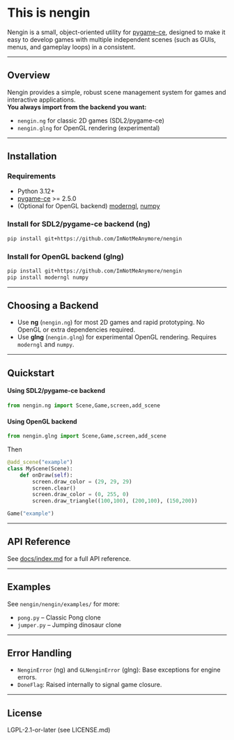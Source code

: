 # This is nengin

Nengin is a small, object-oriented utility for [pygame-ce](https://github.com/pygame-community/pygame-ce), designed to make it easy to develop games with multiple independent scenes (such as GUIs, menus, and gameplay loops) in a consistent.

---

## Overview

Nengin provides a simple, robust scene management system for games and interactive applications.  
**You always import from the backend you want:**
- `nengin.ng` for classic 2D games (SDL2/pygame-ce)
- `nengin.glng` for OpenGL rendering (experimental)

---

## Installation

### Requirements

- Python 3.12+
- [pygame-ce](https://github.com/pygame-community/pygame-ce) >= 2.5.0
- (Optional for OpenGL backend) [moderngl](https://github.com/moderngl/moderngl), [numpy](https://numpy.org/)

### Install for SDL2/pygame-ce backend (ng)

```bash
pip install git+https://github.com/ImNotMeAnymore/nengin
```

### Install for OpenGL backend (glng)

```bash
pip install git+https://github.com/ImNotMeAnymore/nengin
pip install moderngl numpy
```

---

## Choosing a Backend

- Use **ng** (`nengin.ng`) for most 2D games and rapid prototyping. No OpenGL or extra dependencies required.
- Use **glng** (`nengin.glng`) for experimental OpenGL rendering. Requires `moderngl` and `numpy`.

---

## Quickstart

#### Using SDL2/pygame-ce backend

```python
from nengin.ng import Scene,Game,screen,add_scene
```

#### Using OpenGL backend

```python
from nengin.glng import Scene,Game,screen,add_scene
```

Then

```python
@add_scene("example")
class MyScene(Scene):
	def onDraw(self):
		screen.draw_color = (29, 29, 29)
		screen.clear()
		screen.draw_color = (0, 255, 0)
		screen.draw_triangle((100,100), (200,100), (150,200))

Game("example")
```

---

## API Reference

See [docs/index.md](nengin/nengin/docs/index.md) for a full API reference.

---

## Examples

See `nengin/nengin/examples/` for more:
- `pong.py` – Classic Pong clone
- `jumper.py` – Jumping dinosaur clone

---

## Error Handling

- `NenginError` (ng) and `GLNenginError` (glng): Base exceptions for engine errors.
- `DoneFlag`: Raised internally to signal game closure.

---

## License

LGPL-2.1-or-later (see LICENSE.md)